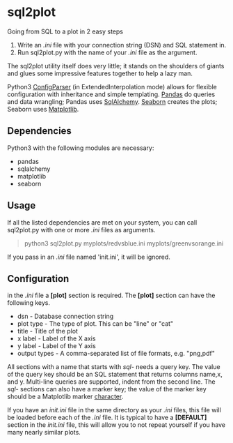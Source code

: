 # sql2plot

Going from SQL to a plot in 2 easy steps

1. Write an *.ini* file with your connection string (DSN) and SQL statement in.
2. Run sql2plot.py with the name of your *.ini* file as the argument.

The sql2plot utility itself does very little; it stands on the shoulders of giants and glues some impressive features together to help a lazy man.

Python3 [ConfigParser][1] (in ExtendedInterpolation mode) allows for flexible configuration with inheritance and simple templating.
[Pandas][2] do queries and data wrangling; Pandas uses [SqlAlchemy][3].
[Seaborn][4] creates the plots; Seaborn uses [Matplotlib][5].

## Dependencies

Python3 with the following modules are necessary:
- pandas
- sqlalchemy
- matplotlib
- seaborn

## Usage

If all the listed dependencies are met on your system, you can call sql2plot.py with one or more *.ini* files as arguments.

> python3 sql2plot.py myplots/redvsblue.ini myplots/greenvsorange.ini

If you pass in an *.ini* file named 'init.ini', it will be ignored.

## Configuration

in the *.ini* file a **[plot]** section is required.
The **[plot]** section can have the following keys.
- dsn - Database connection string
- plot type - The type of plot. This can be "line" or "cat"
- title - Title of the plot
- x label - Label of the X axis
- y label - Label of the Y axis
- output types - A comma-separated list of file formats, e.g. "png,pdf"

All sections with a name that starts with *sql-* needs a query key.
The value of the query key should be an SQL statement that returns columns name,x, and y. Multi-line queries are supported, indent from the second line.
The *sql-* sections can also have a marker key; the value of the marker key should be a Matplotlib marker [character][6].

If you have an *init.ini* file in the same directory as your *.ini* files, this file will be loaded before each of the *.ini* file.
It is typical to have a **[DEFAULT]** section in the *init.ini* file, this will allow you to not repeat yourself if you have many nearly similar plots.

[1]:https://docs.python.org/3/library/configparser.html#module-configparser "ConfigParser"
[2]:https://pandas.pydata.org/ "Pandas"
[3]:https://www.sqlalchemy.org/ "SqlAlchemy"
[4]:https://seaborn.pydata.org/ "seaborn"
[5]:https://matplotlib.org "Matplotlib"
[6]:https://matplotlib.org/api/markers_api.html?highlight=marker#module-matplotlib.markers "Matplotlib Markers"
